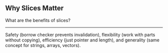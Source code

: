 ## Why Slices Matter

What are the benefits of slices?

---

Safety (borrow checker prevents invalidation), flexibility (work with parts without copying), efficiency (just pointer and length), and generality (same concept for strings, arrays, vectors).

